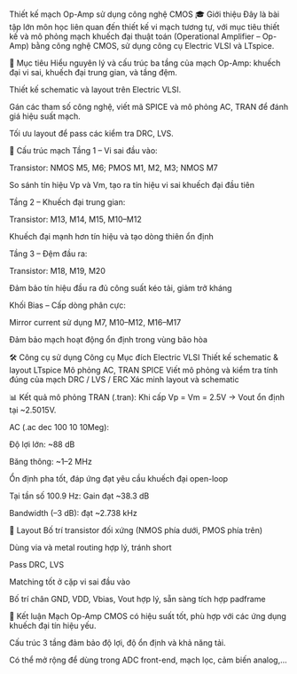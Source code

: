 Thiết kế mạch Op-Amp sử dụng công nghệ CMOS
🎓 Giới thiệu
Đây là bài tập lớn môn học liên quan đến thiết kế vi mạch tương tự, với mục tiêu thiết kế và mô phỏng mạch khuếch đại thuật toán (Operational Amplifier – Op-Amp) bằng công nghệ CMOS, sử dụng công cụ Electric VLSI và LTspice.

🧠 Mục tiêu
Hiểu nguyên lý và cấu trúc ba tầng của mạch Op-Amp: khuếch đại vi sai, khuếch đại trung gian, và tầng đệm.

Thiết kế schematic và layout trên Electric VLSI.

Gán các tham số công nghệ, viết mã SPICE và mô phỏng AC, TRAN để đánh giá hiệu suất mạch.

Tối ưu layout để pass các kiểm tra DRC, LVS.

🧩 Cấu trúc mạch
Tầng 1 – Vi sai đầu vào:

Transistor: NMOS M5, M6; PMOS M1, M2, M3; NMOS M7

So sánh tín hiệu Vp và Vm, tạo ra tín hiệu vi sai khuếch đại đầu tiên

Tầng 2 – Khuếch đại trung gian:

Transistor: M13, M14, M15, M10–M12

Khuếch đại mạnh hơn tín hiệu và tạo dòng thiên ổn định

Tầng 3 – Đệm đầu ra:

Transistor: M18, M19, M20

Đảm bảo tín hiệu đầu ra đủ công suất kéo tải, giảm trở kháng

Khối Bias – Cấp dòng phân cực:

Mirror current sử dụng M7, M10–M12, M16–M17

Đảm bảo mạch hoạt động ổn định trong vùng bão hòa

🛠️ Công cụ sử dụng
Công cụ	Mục đích
Electric VLSI	Thiết kế schematic & layout
LTspice	Mô phỏng AC, TRAN
SPICE	Viết mô phỏng và kiểm tra tính đúng của mạch
DRC / LVS / ERC	Xác minh layout và schematic

📊 Kết quả mô phỏng
TRAN (.tran): Khi cấp Vp = Vm = 2.5V → Vout ổn định tại ~2.5015V.

AC (.ac dec 100 10 10Meg):

Độ lợi lớn: ~88 dB

Băng thông: ~1–2 MHz

Ổn định pha tốt, đáp ứng đạt yêu cầu khuếch đại open-loop

Tại tần số 100.9 Hz: Gain đạt ~38.3 dB

Bandwidth (–3 dB): đạt ~2.738 kHz

📐 Layout
Bố trí transistor đối xứng (NMOS phía dưới, PMOS phía trên)

Dùng via và metal routing hợp lý, tránh short

Pass DRC, LVS

Matching tốt ở cặp vi sai đầu vào

Bố trí chân GND, VDD, Vbias, Vout hợp lý, sẵn sàng tích hợp padframe

📌 Kết luận
Mạch Op-Amp CMOS có hiệu suất tốt, phù hợp với các ứng dụng khuếch đại tín hiệu yếu.

Cấu trúc 3 tầng đảm bảo độ lợi, độ ổn định và khả năng tải.

Có thể mở rộng để dùng trong ADC front-end, mạch lọc, cảm biến analog,...
